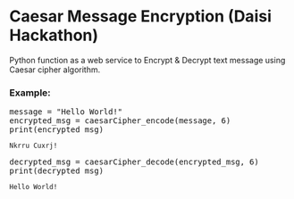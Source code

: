 # Caesar Message Encryption (Daisi Hackathon)
Python function as a web service to Encrypt & Decrypt text message using Caesar cipher algorithm.

### Example:
<pre>
message = "Hello World!"
encrypted_msg = caesarCipher_encode(message, 6)
print(encrypted_msg)
</pre>
`Nkrru Cuxrj!`

<pre>
decrypted_msg = caesarCipher_decode(encrypted_msg, 6)
print(decrypted_msg) 
</pre>
`Hello World!`